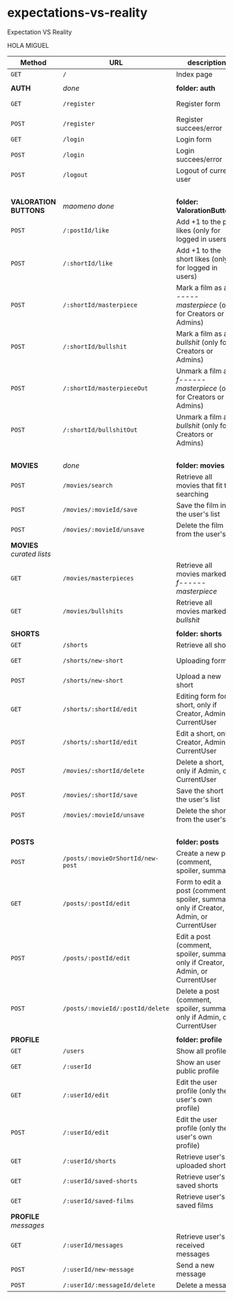 # expectations-vs-reality
Expectation VS Reality

HOLA MIGUEL


| Method | URL | description | view |
| ----- | ------------- | ------------- | --------- |
| `GET`  | `/`  | Index page  | index |
| | |
| **AUTH** |*done* | **folder: auth**|
| `GET`  | `/register`  | Register form  | register-form |
| `POST`  | `/register`  | Register succees/error  | index |
| `GET`  | `/login`  | Login form  | login-form |
| `POST`  | `/login`  | Login succees/error  | index |
| `POST`  | `/logout`  | Logout of current user  | index |
| | ||
| **VALORATION BUTTONS** |*maomeno done* | **folder: ValorationButtons** |
| `POST`  | `/:postId/like`  | Add +1 to the post likes (only for logged in users) | next() |
| `POST`  | `/:shortId/like`  | Add +1 to the short likes (only for logged in users) | next() |
| `POST`  | `/:shortId/masterpiece`  | Mark a film as a *f------ masterpiece* (only for Creators or Admins) | next() |
| `POST`  | `/:shortId/bullshit`  | Mark a film as a *bullshit* (only for Creators or Admins)  | next() |
| `POST`  | `/:shortId/masterpieceOut`  | Unmark a film as a *f------ masterpiece* (only for Creators or Admins) | next() |
| `POST`  | `/:shortId/bullshitOut`  | Unmark a film as a *bullshit* (only for Creators or Admins)  | next() |
| | ||
| **MOVIES**  | *done* | **folder: movies**   |
| `POST`  | `/movies/search`  | Retrieve all movies that fit the searching  | movie-details |
| `POST`  | `/movies/:movieId/save`  | Save the film in the user's list  | movie-details |
| `POST`  | `/movies/:movieId/unsave`  | Delete the film from the user's list  | movie-details |
| **MOVIES** *curated lists*  |  |   |
| `GET`  | `/movies/masterpieces`  | Retrieve all movies marked as *f------ masterpiece* | masterpieces |
| `GET`  | `/movies/bullshits`  | Retrieve all movies marked as *bullshit* | bullshits |
||||
| **SHORTS**  |  | **folder: shorts**  |
| `GET`  | `/shorts`  | Retrieve all shorts  | shorts-list |
| `GET`  | `/shorts/new-short`  | Uploading form | new-short-form |
| `POST`  | `/shorts/new-short`  | Upload a new short  | short-details |
| `GET`  | `/shorts/:shortId/edit`  | Editing form for a short, only if Creator, Admin, or CurrentUser  | edit-form |
| `POST`  | `/shorts/:shortId/edit`  | Edit a short, only if Creator, Admin, or CurrentUser  | short-details |
| `POST`  | `/movies/:shortId/delete`  | Delete a short, only if Admin, or CurrentUser  | shorts-list |
| `POST`  | `/movies/:shortId/save`  | Save the short in the user's list  | next()
| `POST`  | `/movies/:movieId/unsave`  | Delete the short from the user's list  | next()
| | | |
| **POSTS**  |  | **folder: posts**  |
| `POST`  | `/posts/:movieOrShortId/new-post`  | Create a new post (comment, spoiler, summary)  | movie-details |
| `GET`  | `/posts/:postId/edit`  | Form to edit a post (comment, spoiler, summary), only if Creator, Admin, or CurrentUser  | comment-edit-form |
| `POST`  | `/posts/:postId/edit`  | Edit a post (comment, spoiler, summary), only if Creator, Admin, or CurrentUser  |  movie-details |
| `POST`  | `/posts/:movieId/:postId/delete`  | Delete a post (comment, spoiler, summary), only if Admin, or CurrentUser  | movie-details |
||||
| **PROFILE**  |  |  **folder: profile** |
| `GET`  | `/users`  | Show all profiles  | profiles-list |
| `GET`  | `/:userId`  | Show an user public profile  | user-details |
| `GET`  | `/:userId/edit`  | Edit the user profile (only the user's own profile) | edit-form |
| `POST`  | `/:userId/edit`  | Edit the user profile (only the user's own profile) | user-details |
| `GET`  | `/:userId/shorts`  | Retrieve user's all uploaded shorts | user-shorts |
| `GET`  | `/:userId/saved-shorts`  | Retrieve user's all saved shorts | saved-shorts |
| `GET`  | `/:userId/saved-films`  | Retrieve user's all saved films | saved-films|
| **PROFILE** *messages*  |  |   |
| `GET`  | `/:userId/messages`  | Retrieve user's received messages | messages |
| `POST`  | `/:userId/new-message`  | Send a new message | 
| `POST`  | `/:userId/:messageId/delete`  | Delete a message |








